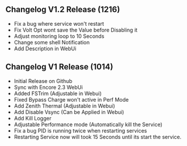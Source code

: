 ## Changelog V1.2 Release (1216)
- Fix a bug where service won't restart
- Fix Volt Opt wont save the Value before Disabling it
- Adjust monitoring loop to 10 Seconds
- Change some shell Notification
- Add Description in WebUi


## Changelog V1 Release (1014)
- Initial Release on Github
- Sync with Encore 2.3 WebUi
- Added FSTrim (Adjustable in Webui)
- Fixed Bypass Charge won't active in Perf Mode
- Add Zenith Thermal (Adjustable in Webui)
- Add Disable Vsync (Can be Applied in Webui)
- Add Kill Logger
- Adjustable Performance mode (Automatically kill the Service)
- Fix a bug PID is running twice when restarting services
- Restarting Service now will took 15 Seconds until its start the service.
